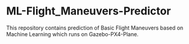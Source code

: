 # ML-Flight_Maneuvers-Predictor
This repository contains prediction of Basic Flight Maneuvers based on Machine Learning which runs on Gazebo-PX4-Plane.
